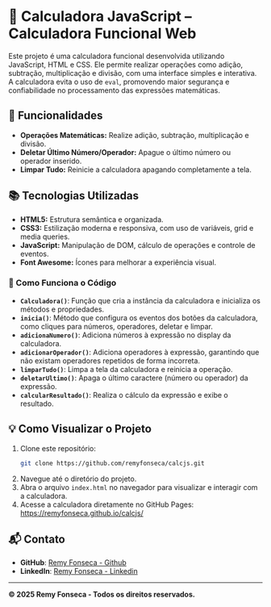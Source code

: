 # 🧮 Calculadora JavaScript – Calculadora Funcional Web

Este projeto é uma calculadora funcional desenvolvida utilizando JavaScript, HTML e CSS. Ele permite realizar operações como adição, subtração, multiplicação e divisão, com uma interface simples e interativa. A calculadora evita o uso de `eval`, promovendo maior segurança e confiabilidade no processamento das expressões matemáticas.

## 🚀 Funcionalidades

- **Operações Matemáticas:** Realize adição, subtração, multiplicação e divisão.
- **Deletar Último Número/Operador:** Apague o último número ou operador inserido.
- **Limpar Tudo:** Reinicie a calculadora apagando completamente a tela.

## 📚 Tecnologias Utilizadas

- **HTML5:** Estrutura semântica e organizada.
- **CSS3:** Estilização moderna e responsiva, com uso de variáveis, grid e media queries.
- **JavaScript:** Manipulação de DOM, cálculo de operações e controle de eventos.
- **Font Awesome:** Ícones para melhorar a experiência visual.

### 🧩 Como Funciona o Código

- **`Calculadora()`**: Função que cria a instância da calculadora e inicializa os métodos e propriedades.
- **`inicia()`**: Método que configura os eventos dos botões da calculadora, como cliques para números, operadores, deletar e limpar.
- **`adicionaNumero()`**: Adiciona números à expressão no display da calculadora.
- **`adicionarOperador()`**: Adiciona operadores à expressão, garantindo que não existam operadores repetidos de forma incorreta.
- **`limparTudo()`**: Limpa a tela da calculadora e reinicia a operação.
- **`deletarUltimo()`**: Apaga o último caractere (número ou operador) da expressão.
- **`calcularResultado()`**: Realiza o cálculo da expressão e exibe o resultado.

## 💡 Como Visualizar o Projeto

1. Clone este repositório:
    ```bash
    git clone https://github.com/remyfonseca/calcjs.git
    ```
2. Navegue até o diretório do projeto.
3. Abra o arquivo `index.html` no navegador para visualizar e interagir com a calculadora.
4. Acesse a calculadora diretamente no GitHub Pages: https://remyfonseca.github.io/calcjs/

## 📬 Contato

- **GitHub**: [Remy Fonseca - Github](https://github.com/remyfonseca)
- **LinkedIn**: [Remy Fonseca - Linkedin](https://www.linkedin.com/in/remyfonseca/)

---

**© 2025 Remy Fonseca - Todos os direitos reservados.**